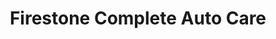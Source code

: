 ---
title: "Firestone Complete Auto Care"
url: /bristol/firestone-complete-auto-care/
shop: car repair
---